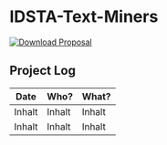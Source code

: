 # IDSTA-Text-Miners

[![Download Proposal](https://img.shields.io/badge/Download--PDF-Proposal-green)](https://github.com/gsindlinger/IDSTA-Text-Miners/raw/main/Proposal/project-proposal.pdf)

## Project Log

Date | Who? | What? | 
-------- | -------- | --------
Inhalt   | Inhalt   | Inhalt
Inhalt   | Inhalt   | Inhalt
